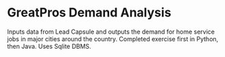 # GreatPros Demand Analysis
Inputs data from Lead Capsule and outputs the demand for home service jobs in major cities around the country. Completed exercise first in Python, then Java. Uses Sqlite DBMS.
